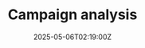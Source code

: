 ---
title: Campaign analysis
linkTitle: Campaign analysis
date: '2025-05-06T02:19:00Z'
weight: 1
description: Conduct a comprehensive campaign analysis by defining objectives, gathering
  data, analyzing performance metrics, evaluating ROI, identifying lessons learned,
  preparing recommendations, creating a report, and scheduling follow-up actions for
  future improvements.
draft: false
ref: campaign-analysis
---